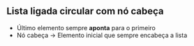 ## Lista ligada circular com nó cabeça

- Último elemento sempre **aponta** para o primeiro
- Nó cabeça -> Elemento inicial que sempre encabeça a lista